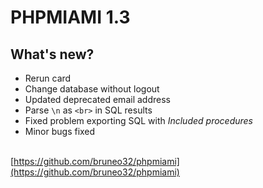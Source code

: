 # PHPMIAMI 1.3

## What's new?
- Rerun card
- Change database without logout
- Updated deprecated email address
- Parse `\n` as `<br>` in SQL results
- Fixed problem exporting SQL with *Included procedures*
- Minor bugs fixed

\
[https://github.com/bruneo32/phpmiami](https://github.com/bruneo32/phpmiami)
